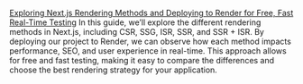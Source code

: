 [Exploring Next.js Rendering Methods and Deploying to Render for Free, Fast Real-Time Testing](https://medium.com/@linhao8896/exploring-next-js-rendering-methods-and-deploying-to-render-for-free-fast-real-time-testing-6d5a82d767e0)
In this guide, we’ll explore the different rendering methods in Next.js, including CSR, SSG, ISR, SSR, and SSR + ISR. By deploying our project to Render, we can observe how each method impacts performance, SEO, and user experience in real-time. This approach allows for free and fast testing, making it easy to compare the differences and choose the best rendering strategy for your application.
